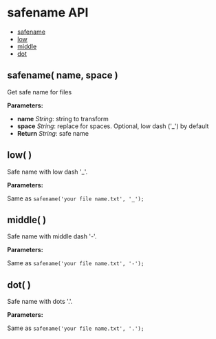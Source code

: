safename API
============


- [safename](#safename)
- [low](#low)
- [middle](#middle)
- [dot](#dot)

<a name="safename"></a>
safename( name, space )
------------------------------------------------------------

Get safe name for files

**Parameters:**

- **name** *String*: string to transform
- **space** *String*: replace for spaces. Optional, low dash (&#x27;_&#x27;) by default
- **Return** *String*: safe name




<a name="low"></a>
low(  )
------------------------------------------------------------

Safe name with low dash '_'.

**Parameters:**



Same as `safename('your file name.txt', '_');`

<a name="middle"></a>
middle(  )
------------------------------------------------------------

Safe name with middle dash '-'.

**Parameters:**



Same as `safename('your file name.txt', '-');`

<a name="dot"></a>
dot(  )
------------------------------------------------------------

Safe name with dots '.'.

**Parameters:**



Same as `safename('your file name.txt', '.');`


